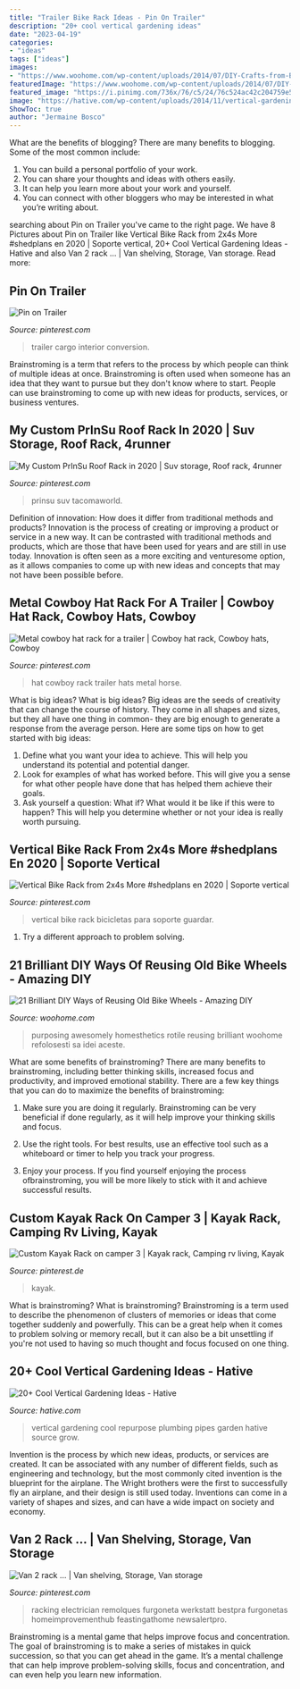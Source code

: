 ```yaml
---
title: "Trailer Bike Rack Ideas - Pin On Trailer"
description: "20+ cool vertical gardening ideas"
date: "2023-04-19"
categories:
- "ideas"
tags: ["ideas"]
images:
- "https://www.woohome.com/wp-content/uploads/2014/07/DIY-Crafts-from-Bike-Wheels-10-2.jpg"
featuredImage: "https://www.woohome.com/wp-content/uploads/2014/07/DIY-Crafts-from-Bike-Wheels-10-2.jpg"
featured_image: "https://i.pinimg.com/736x/76/c5/24/76c524ac42c204759e5dd1798c0eb4fe.jpg"
image: "https://hative.com/wp-content/uploads/2014/11/vertical-gardening-ideas/10-vertical-gardening-repurpose-plumbing-pipes.jpg"
ShowToc: true
author: "Jermaine Bosco"
---
```



What are the benefits of blogging?
There are many benefits to blogging. Some of the most common include: 
1. You can build a personal portfolio of your work. 
2. You can share your thoughts and ideas with others easily. 
3. It can help you learn more about your work and yourself. 
4. You can connect with other bloggers who may be interested in what you’re writing about. 

	

		
searching about Pin on Trailer you've came to the right page. We have 8 Pictures about Pin on Trailer like Vertical Bike Rack from 2x4s More #shedplans en 2020 | Soporte vertical, 20+ Cool Vertical Gardening Ideas - Hative and also Van 2 rack … | Van shelving, Storage, Van storage. Read more:
		
    
## Pin On Trailer

<img loading=lazy src="https://i.pinimg.com/736x/a3/02/5b/a3025b8ce4c4efdd97a9696c41e7bea6--interior-trailer-cargo-trailer-conversion.jpg" onerror="this.onerror=null;this.src='https://tse3.mm.bing.net/th?id=OIP.AIUTZMvNVgD0nXU1_3180gHaFj&amp;pid=15.1';" alt="Pin on Trailer">

_Source: pinterest.com_

>trailer cargo interior conversion. 

	

Brainstroming is a term that refers to the process by which people can think of multiple ideas at once. Brainstroming is often used when someone has an idea that they want to pursue but they don't know where to start. People can use brainstroming to come up with new ideas for products, services, or business ventures.

    
## My Custom PrInSu Roof Rack In 2020 | Suv Storage, Roof Rack, 4runner

<img loading=lazy src="https://i.pinimg.com/736x/cb/b7/d1/cbb7d13ca82819d37010f37d4f8c398f.jpg" onerror="this.onerror=null;this.src='https://tse2.mm.bing.net/th?id=OIP.OyndSQDuJ0goFeZgXKVZFwHaJ3&amp;pid=15.1';" alt="My Custom PrInSu Roof Rack in 2020 | Suv storage, Roof rack, 4runner">

_Source: pinterest.com_

>prinsu suv tacomaworld. 

	

Definition of innovation: How does it differ from traditional methods and products?
Innovation is the process of creating or improving a product or service in a new way. It can be contrasted with traditional methods and products, which are those that have been used for years and are still in use today. Innovation is often seen as a more exciting and venturesome option, as it allows companies to come up with new ideas and concepts that may not have been possible before.

    
## Metal Cowboy Hat Rack For A Trailer | Cowboy Hat Rack, Cowboy Hats, Cowboy

<img loading=lazy src="https://i.pinimg.com/736x/76/c5/24/76c524ac42c204759e5dd1798c0eb4fe.jpg" onerror="this.onerror=null;this.src='https://tse1.mm.bing.net/th?id=OIP.scHyd9t5HYoTRFPXgc0AcwHaFk&amp;pid=15.1';" alt="Metal cowboy hat rack for a trailer | Cowboy hat rack, Cowboy hats, Cowboy">

_Source: pinterest.com_

>hat cowboy rack trailer hats metal horse. 

	

What is big ideas?
What is big ideas? Big ideas are the seeds of creativity that can change the course of history. They come in all shapes and sizes, but they all have one thing in common- they are big enough to generate a response from the average person. Here are some tips on how to get started with big ideas: 
1. Define what you want your idea to achieve. This will help you understand its potential and potential danger. 
2. Look for examples of what has worked before. This will give you a sense for what other people have done that has helped them achieve their goals. 
3. Ask yourself a question: What if? What would it be like if this were to happen? This will help you determine whether or not your idea is really worth pursuing. 

    
## Vertical Bike Rack From 2x4s More #shedplans En 2020 | Soporte Vertical

<img loading=lazy src="https://i.pinimg.com/736x/9d/46/dd/9d46ddb62d9c46df979a92d078282b41.jpg" onerror="this.onerror=null;this.src='https://tse4.mm.bing.net/th?id=OIP.b22Iym-uZ3ETWxFS0SejmwHaJ3&amp;pid=15.1';" alt="Vertical Bike Rack from 2x4s More #shedplans en 2020 | Soporte vertical">

_Source: pinterest.com_

>vertical bike rack bicicletas para soporte guardar. 

	

1. Try a different approach to problem solving.

    
## 21 Brilliant DIY Ways Of Reusing Old Bike Wheels - Amazing DIY

<img loading=lazy src="https://www.woohome.com/wp-content/uploads/2014/07/DIY-Crafts-from-Bike-Wheels-10-2.jpg" onerror="this.onerror=null;this.src='https://tse4.mm.bing.net/th?id=OIP.ulEaJYJN29kG3ShwQ5QjBAHaKY&amp;pid=15.1';" alt="21 Brilliant DIY Ways of Reusing Old Bike Wheels - Amazing DIY">

_Source: woohome.com_

>purposing awesomely homesthetics rotile reusing brilliant woohome refolosesti sa idei aceste. 

	

What are some benefits of brainstroming?
There are many benefits to brainstroming, including better thinking skills, increased focus and productivity, and improved emotional stability. There are a few key things that you can do to maximize the benefits of brainstroming:
1. Make sure you are doing it regularly. Brainstroming can be very beneficial if done regularly, as it will help improve your thinking skills and focus.

2. Use the right tools. For best results, use an effective tool such as a whiteboard or timer to help you track your progress.

3. Enjoy your process. If you find yourself enjoying the process ofbrainstroming, you will be more likely to stick with it and achieve successful results.

    
## Custom Kayak Rack On Camper 3 | Kayak Rack, Camping Rv Living, Kayak

<img loading=lazy src="https://i.pinimg.com/736x/6c/8b/c0/6c8bc049cb5b250ce72db2820fc1e5a2.jpg" onerror="this.onerror=null;this.src='https://tse4.mm.bing.net/th?id=OIP.ccdpPgMhvSXuF2XFN53BGgHaJ3&amp;pid=15.1';" alt="Custom Kayak Rack on camper 3 | Kayak rack, Camping rv living, Kayak">

_Source: pinterest.de_

>kayak. 

	

What is brainstroming?
What is brainstroming? Brainstroming is a term used to describe the phenomenon of clusters of memories or ideas that come together suddenly and powerfully. This can be a great help when it comes to problem solving or memory recall, but it can also be a bit unsettling if you're not used to having so much thought and focus focused on one thing.

    
## 20+ Cool Vertical Gardening Ideas - Hative

<img loading=lazy src="https://hative.com/wp-content/uploads/2014/11/vertical-gardening-ideas/10-vertical-gardening-repurpose-plumbing-pipes.jpg" onerror="this.onerror=null;this.src='https://tse4.mm.bing.net/th?id=OIP.BlaWur1EvgArNn6GIOGtwgHaJ4&amp;pid=15.1';" alt="20+ Cool Vertical Gardening Ideas - Hative">

_Source: hative.com_

>vertical gardening cool repurpose plumbing pipes garden hative source grow. 

	

Invention is the process by which new ideas, products, or services are created. It can be associated with any number of different fields, such as engineering and technology, but the most commonly cited invention is the blueprint for the airplane. The Wright brothers were the first to successfully fly an airplane, and their design is still used today. Inventions can come in a variety of shapes and sizes, and can have a wide impact on society and economy.

    
## Van 2 Rack … | Van Shelving, Storage, Van Storage

<img loading=lazy src="https://i.pinimg.com/736x/06/9e/4e/069e4e61238efbebd36a852df030dabe.jpg" onerror="this.onerror=null;this.src='https://tse2.mm.bing.net/th?id=OIP.ljZrU0W66e0L4fC_QVhl0wHaNI&amp;pid=15.1';" alt="Van 2 rack … | Van shelving, Storage, Van storage">

_Source: pinterest.com_

>racking electrician remolques furgoneta werkstatt bestpra furgonetas homeimprovementhub feastingathome newsalertpro. 

	

Brainstroming is a mental game that helps improve focus and concentration. The goal of brainstroming is to make a series of mistakes in quick succession, so that you can get ahead in the game. It’s a mental challenge that can help improve problem-solving skills, focus and concentration, and can even help you learn new information.

